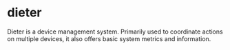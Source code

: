 # dieter
Dieter is a device management system. Primarily used to coordinate actions on multiple devices, it also offers basic system metrics and information.
